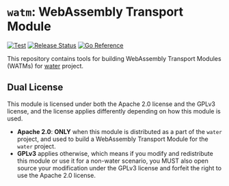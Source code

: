 # `watm`: WebAssembly Transport Module

[![Test](https://github.com/refraction-networking/water/actions/workflows/watm.yml/badge.svg?branch=master)](https://github.com/refraction-networking/water/actions/workflows/watm.yml)
[![Release Status](https://github.com/refraction-networking/water/actions/workflows/release.yml/badge.svg)](https://github.com/refraction-networking/water/actions/workflows/release.yml)
[![Go Reference](https://pkg.go.dev/badge/github.com/refraction-networking/water/watm.svg)](https://pkg.go.dev/github.com/refraction-networking/water/watm)

This repository contains tools for building WebAssembly Transport Modules (WATMs) for [water](https://github.com/gaukas/water) project. 

## Dual License

This module is licensed under both the Apache 2.0 license and the GPLv3 license, and the license applies differently depending on how this module is used. 

- **Apache 2.0**: **ONLY** when this module is distributed as a part of the `water` project, and used to build a WebAssembly Transport Module for the `water` project.
- **GPLv3** applies otherwise, which means if you modify and redistribute this module or use it for a non-water scenario, you MUST also open source your modification under the GPLv3 license and forfeit the right to use the Apache 2.0 license.